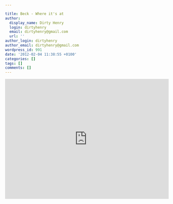 ```yaml
---

title: Beck - Where it's at
author:
  display_name: Dirty Henry
  login: dirtyhenry
  email: dirtyhenry@gmail.com
  url: ''
author_login: dirtyhenry
author_email: dirtyhenry@gmail.com
wordpress_id: 991
date: '2012-02-04 11:38:55 +0100'
categories: []
tags: []
comments: []
---
```

<iframe width="540" height="396" src="http://www.youtube.com/embed/EPfmNxKLDG4" frameborder="0" allowfullscreen></iframe>
